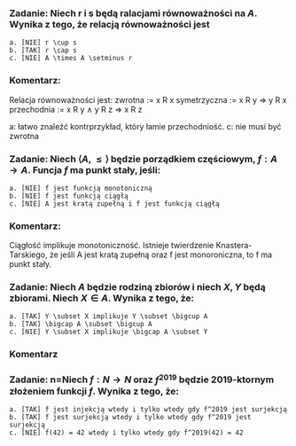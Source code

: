 ### Zadanie: Niech r i s będą ralacjami równoważności na $A$. Wynika z tego, że relacją równoważności jest

    a. [NIE] r \cup s
    b. [TAK] r \cap s
    c. [NIE] A \times A \setminus r

### Komentarz:
Relacja równoważności jest:
zwrotna := x R x
symetrzyczna := x R y => y R x
przechodnia := x R y $\land$ y R z => x R z

a: łatwo znaleźć kontrprzykład, który łamie przechodniość.
c: nie musi być zwrotna

### Zadanie: Niech $\langle A, \le \rangle$ będzie porządkiem częściowym, $f: A \to A$. Funcja $f$ ma punkt stały, jeśli:

    a. [NIE] f jest funkcją monotoniczną
    b. [NIE] f jest funkcją ciągłą
    c. [NIE] A jest kratą zupełną i f jest funkcją ciągłą

### Komentarz:
Ciągłość implikuje monotoniczność. Istnieje twierdzenie Knastera-Tarskiego, że jeśli A jest kratą zupełną oraz f jest monoroniczna, to f ma punkt stały.

### Zadanie: Niech $A$ będzie rodziną zbiorów i niech $X, Y$ będą zbiorami. Niech $X \in A$. Wynika z tego, że:

    a. [TAK] Y \subset X implikuje Y \subset \bigcup A
    b. [TAK] \bigcap A \subset \bigcup A
    c. [NIE] Y \subset X implikuje \bigcap A \subset Y

### Komentarz

### Zadanie: n=Niech $f: N \to N$ oraz $f^{2019}$ będzie 2019-ktornym złożeniem funkcji $f$. Wynika z tego, że:

    a. [TAK] f jest injekcją wtedy i tylko wtedy gdy f^2019 jest surjekcją
    b. [TAK] f jest surjekcją wtedy i tylko wtedy gdy f^2019 jest surjekcją
    c. [NIE] f(42) = 42 wtedy i tylko wtedy gdy f^2019(42) = 42
